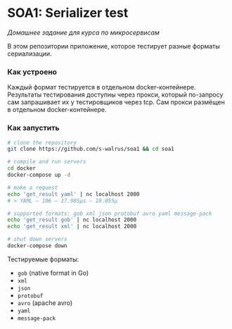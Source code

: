 # SOA1: Serializer test

*Домашнее задание для курса по микросервисам*

В этом репозитории приложение, которое тестирует разные форматы сериализации.


### Как устроено

Каждый формат тестируется в отдельном docker-контейнере.
Результаты тестирования доступны через прокси,
который по-запросу сам запрашивает их у тестировщиков через tcp.
Сам прокси размёщен в отдельном docker-контейнере.


### Как запустить

```bash
# clone the repository
git clone https://github.com/s-walrus/soa1 && cd soa1

# compile and run servers
cd docker
docker-compose up -d

# make a request
echo 'get_result yaml' | nc localhost 2000
# > YAML – 106 – 17.985µs – 19.055µ

# supported formats: gob xml json protobuf avro yaml message-pack
echo 'get_result gob' | nc localhost 2000
echo 'get_result xml' | nc localhost 2000

# shut down servers
docker-compose down
```

Тестируемые форматы:
+ `gob` (native format in Go)
+ `xml`
+ `json`
+ `protobuf`
+ `avro` (apache avro)
+ `yaml`
+ `message-pack`
